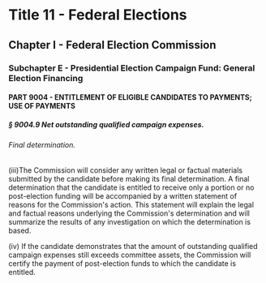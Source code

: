 
# Title 11 - Federal Elections
## Chapter I - Federal Election Commission
### Subchapter E - Presidential Election Campaign Fund: General Election Financing
#### PART 9004 - ENTITLEMENT OF ELIGIBLE CANDIDATES TO PAYMENTS; USE OF PAYMENTS
##### § 9004.9 Net outstanding qualified campaign expenses.
###### Final determination.

(iii)The Commission will consider any written legal or factual materials submitted by the candidate before making its final determination. A final determination that the candidate is entitled to receive only a portion or no post-election funding will be accompanied by a written statement of reasons for the Commission's action. This statement will explain the legal and factual reasons underlying the Commission's determination and will summarize the results of any investigation on which the determination is based.

(iv) If the candidate demonstrates that the amount of outstanding qualified campaign expenses still exceeds committee assets, the Commission will certify the payment of post-election funds to which the candidate is entitled.
